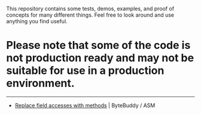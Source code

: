 This repository contains some tests, demos, examples, and proof of concepts for many different things.
Feel free to look around and use anything you find useful. 

# Please note that some of the code is not production ready and may not be suitable for use in a production environment.

---

- [Replace field accesses with methods](https://github.com/Azn9/Java-tests/tree/replace-field-accesses-with-methods) | ByteBuddy / ASM
